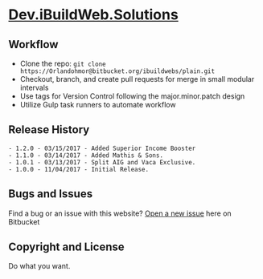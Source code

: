 # [Dev.iBuildWeb.Solutions](http://dev.ibuildweb.solutions/)

## Workflow

* Clone the repo: `git clone https://Orlandohmor@bitbucket.org/ibuildwebs/plain.git`
* Checkout, branch, and create pull requests for merge in small modular intervals
* Use tags for Version Control following the major.minor.patch design
* Utilize Gulp task runners to automate workflow

## Release History
    - 1.2.0 - 03/15/2017 - Added Superior Income Booster
    - 1.1.0 - 03/14/2017 - Added Mathis & Sons.
    - 1.0.1 - 03/13/2017 - Split AIG and Vaca Exclusive.
	- 1.0.0 - 11/04/2017 - Initial Release.

## Bugs and Issues

Find a bug or an issue with this website? [Open a new issue](https://Orlandohmor@bitbucket.org/ibuildwebs/plain/issues) here on Bitbucket

## Copyright and License

Do what you want.